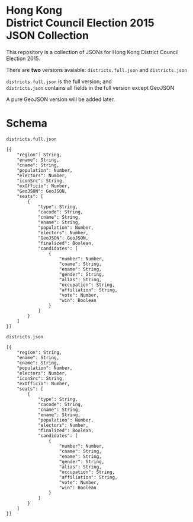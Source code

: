 # Hong Kong <br>District Council Election 2015 <br>JSON Collection
This repository is a collection of JSONs for Hong Kong District Council Election 2015.

There are **two** versions avaiable: `districts.full.json` and `districts.json`

`districts.full.json` is the full version; and <br>
`districts.json` contains all fields in the full version except GeoJSON

A pure GeoJSON version will be added later. 

# Schema

`districts.full.json`
```
[{
    "region": String,
    "ename": String,
    "cname": String,
    "population": Number,
    "electors": Number,
    "iconSrc": String,
    "exOfficio": Number,
    "GeoJSON": GeoJSON,
    "seats": [
        {
            "type": String,
            "cacode": String,
            "cname": String,
            "ename": String,
            "population": Number,
            "electors": Number,
            "GeoJSON": GeoJSON,
            "finalized": Boolean,
            "candidates": [
                {
                    "number": Number,
                    "cname": String,
                    "ename": String,
                    "gender": String,
                    "alias": String,
                    "occupation": String,
                    "affiliation": String,
                    "vote": Number,
                    "win": Boolean
                }
            ]
        }
    ]
}]
```

`districts.json`
```
[{
    "region": String,
    "ename": String,
    "cname": String,
    "population": Number,
    "electors": Number,
    "iconSrc": String,
    "exOfficio": Number,
    "seats": [
        {
            "type": String,
            "cacode": String,
            "cname": String,
            "ename": String,
            "population": Number,
            "electors": Number,
            "finalized": Boolean,
            "candidates": [
                {
                    "number": Number,
                    "cname": String,
                    "ename": String,
                    "gender": String,
                    "alias": String,
                    "occupation": String,
                    "affiliation": String,
                    "vote": Number,
                    "win": Boolean
                }
            ]
        }
    ]
}]
```
